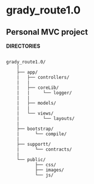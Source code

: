 grady_route1.0
==============
Personal MVC project  
--
**DIRECTORIES** 
```

grady_route1.0/
    |
    ├── app/
    |   ├── controllers/
    |   |
    |   ├── coreLib/
    |   |     └── logger/
    |   |
    |   ├── models/
    |   |
    |   └── views/
    |         └── layouts/
    |
    ├── bootstrap/
    |      └── compile/
    |
    ├── supportt/
    |      └── contracts/
    |
    └── public/
           ├── css/    
           ├── images/      
           └── js/    
  ```
